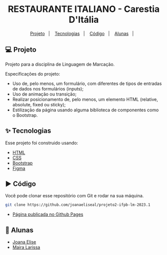 #

<h1 align="center">RESTAURANTE ITALIANO - Carestia D'Itália</h1>

<p align="center">
  <a href="#-projeto">Projeto</a>&nbsp;&nbsp;&nbsp;|&nbsp;&nbsp;&nbsp;
  <a href="#-tecnologias">Tecnologias</a>&nbsp;&nbsp;&nbsp;|&nbsp;&nbsp;&nbsp;
  <a href="#%EF%B8%8F-instalando">Código</a>&nbsp;&nbsp;&nbsp;|&nbsp;&nbsp;&nbsp;
  <a href="#%EF%B8%8F-instalando">Alunas</a>&nbsp;&nbsp;&nbsp;|&nbsp;&nbsp;&nbsp;
</p>

## 💻 Projeto

Projeto para a disciplina de Linguagem de Marcação. 

Especificações do projeto:
- Uso de, pelo menos, um formulário, com diferentes de tipos de entradas de dados nos formulários (inputs);
- Uso de animação ou transição;
- Realizar posicionamento de, pelo menos, um elemento HTML (relative, absolute, fixed ou sticky);
- Estilização da página usando alguma biblioteca de componentes como o Bootstrap.

## ✨ Tecnologias

Esse projeto foi construido usando:

- [HTML](https://developer.mozilla.org/pt-BR/docs/Web/HTML)
- [CSS](https://developer.mozilla.org/pt-BR/docs/Web/CSS)
- [Bootstrap](https://getbootstrap.com/)
- [Figma](https://www.figma.com/file/61jMa1okbFEh2NkgN9h9kE/Projeto1-LM-2023.1?type=design&node-id=13-838&mode=design&t=KuIeBh9NoXVGKhO5-0)


## ▶️ Código

Você pode clonar esse repositório com Git e rodar na sua máquina.

```sh
git clone https://github.com/joanaeliseal/projeto2-ifpb-lm-2023.1
```
- [Página publicada no Github Pages](https://joanaeliseal.github.io/projeto2-ifpb-lm-2023.1/pages/contato.html)

## 📝 Alunas

- [Joana Elise](https://github.com/joanaeliseal)
- [Maira Larissa](https://github.com/Maira-larissa)
